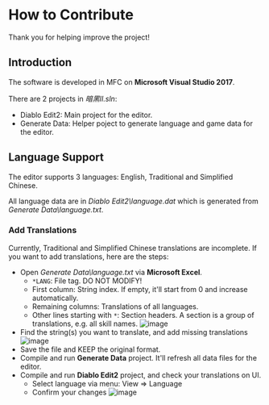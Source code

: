# How to Contribute

Thank you for helping improve the project!

## Introduction

The software is developed in MFC on **Microsoft Visual Studio 2017**.

There are 2 projects in *暗黑II.sln*:

* Diablo Edit2: Main project for the editor.
* Generate Data: Helper poject to generate language and game data for the editor.

## Language Support

The editor supports 3 languages: English, Traditional and Simplified Chinese.

All language data are in *Diablo Edit2\language.dat* which is generated from *Generate Data\language.txt*.

### Add Translations

Currently, Traditional and Simplified Chinese translations are incomplete. If you want to add translations, here are the steps:

* Open *Generate Data\language.txt* via **Microsoft Excel**.
  * `*LANG`: File tag. DO NOT MODIFY!
  * First column: String index. If empty, it'll start from 0 and increase automatically.
  * Remaining columns: Translations of all languages.
  * Other lines starting with `*`: Section headers. A section is a group of translations, e.g. all skill names.
  ![image](https://user-images.githubusercontent.com/8170176/166330206-ddefe7b4-dc93-4686-a263-8e7036b75a56.png)
* Find the string(s) you want to translate, and add missing translations
  ![image](https://user-images.githubusercontent.com/8170176/166332112-dec1ade3-6bc2-426a-9514-051a2bc62e06.png)
* Save the file and KEEP the original format.
* Compile and run **Generate Data** project. It'll refresh all data files for the editor.
* Compile and run **Diablo Edit2** project, and check your translations on UI.
  * Select language via menu: View => Language
  * Confirm your changes
  ![image](https://user-images.githubusercontent.com/8170176/166332972-f10ceafe-b2fb-43bd-8651-0fb4b784f8c2.png)


